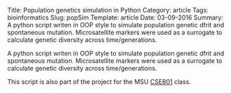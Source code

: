 Title: Population genetics simulation in Python
Category: article
Tags: bioinformatics
Slug: popSim
Template: article
Date: 03-09-2016
Summary: A python script writen in OOP style to simulate population genetic dfrit and spontaneous mutation. Microsatellite markers were used as a surrogate to calculate genetic diversity across time/generations.  

A python script writen in OOP style to simulate population genetic dfrit and spontaneous mutation. Microsatellite markers were used as a surrogate to calculate genetic diversity across time/generations. 

This script is also part of the project for the MSU [CSE801](http://alproductions.us/CSE801/) class. 

<script src="https://gist.github.com/wjidea/b9d55b67cfed54517a54.js"></script>
